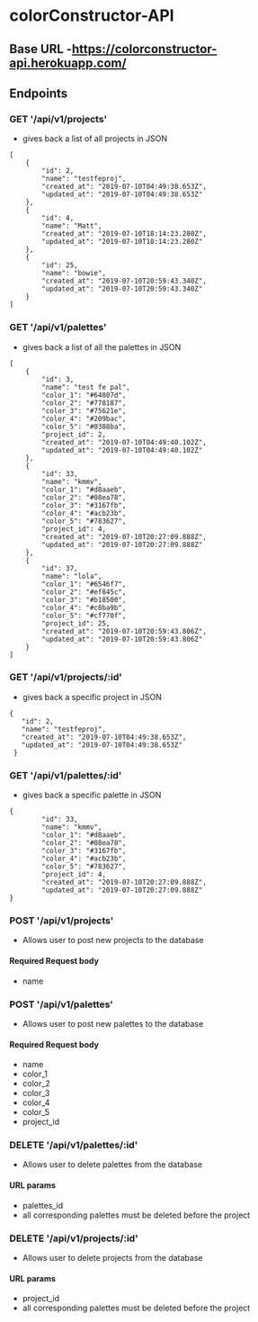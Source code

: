 # colorConstructor-API

## Base URL -https://colorconstructor-api.herokuapp.com/

## Endpoints

### GET '/api/v1/projects'
* gives back a list of all projects in JSON

``` 
[
    {
        "id": 2,
        "name": "testfeproj",
        "created_at": "2019-07-10T04:49:38.653Z",
        "updated_at": "2019-07-10T04:49:38.653Z"
    },
    {
        "id": 4,
        "name": "Matt",
        "created_at": "2019-07-10T18:14:23.280Z",
        "updated_at": "2019-07-10T18:14:23.280Z"
    },
    {
        "id": 25,
        "name": "bowie",
        "created_at": "2019-07-10T20:59:43.340Z",
        "updated_at": "2019-07-10T20:59:43.340Z"
    }
]
```

### GET '/api/v1/palettes'
* gives back a list of all the palettes in JSON

``` 
[
    {
        "id": 3,
        "name": "test fe pal",
        "color_1": "#64807d",
        "color_2": "#778187",
        "color_3": "#75621e",
        "color_4": "#209bac",
        "color_5": "#0388ba",
        "project_id": 2,
        "created_at": "2019-07-10T04:49:40.102Z",
        "updated_at": "2019-07-10T04:49:40.102Z"
    },
    {
        "id": 33,
        "name": "kmmv",
        "color_1": "#d8aaeb",
        "color_2": "#08ea78",
        "color_3": "#3167fb",
        "color_4": "#acb23b",
        "color_5": "#783627",
        "project_id": 4,
        "created_at": "2019-07-10T20:27:09.888Z",
        "updated_at": "2019-07-10T20:27:09.888Z"
    },
    {
        "id": 37,
        "name": "lola",
        "color_1": "#6546f7",
        "color_2": "#ef845c",
        "color_3": "#b18500",
        "color_4": "#c8ba9b",
        "color_5": "#cf770f",
        "project_id": 25,
        "created_at": "2019-07-10T20:59:43.806Z",
        "updated_at": "2019-07-10T20:59:43.806Z"
    }
]
```

### GET '/api/v1/projects/:id'
* gives back a specific project in JSON

``` 
{
   "id": 2,
   "name": "testfeproj",
   "created_at": "2019-07-10T04:49:38.653Z",
   "updated_at": "2019-07-10T04:49:38.653Z"
 }
```


### GET '/api/v1/palettes/:id'
* gives back a specific palette in JSON

``` 
{
        "id": 33,
        "name": "kmmv",
        "color_1": "#d8aaeb",
        "color_2": "#08ea78",
        "color_3": "#3167fb",
        "color_4": "#acb23b",
        "color_5": "#783627",
        "project_id": 4,
        "created_at": "2019-07-10T20:27:09.888Z",
        "updated_at": "2019-07-10T20:27:09.888Z"
}
```

### POST '/api/v1/projects'
* Allows user to post new projects to the database
#### Required Request body
* name 


### POST '/api/v1/palettes'
* Allows user to post new palettes to the database
#### Required Request body
* name 
* color_1
* color_2
* color_3
* color_4
* color_5
* project_id

### DELETE '/api/v1/palettes/:id'
* Allows user to delete palettes from the database
#### URL params
* palettes_id
* all corresponding palettes must be deleted before the project

### DELETE '/api/v1/projects/:id'
* Allows user to delete projects from the database
#### URL params
* project_id
* all corresponding palettes must be deleted before the project
